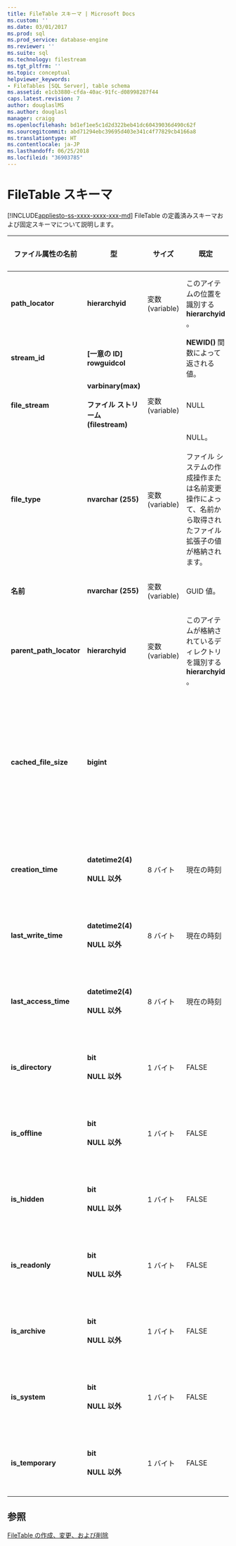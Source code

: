 ```yaml
---
title: FileTable スキーマ | Microsoft Docs
ms.custom: ''
ms.date: 03/01/2017
ms.prod: sql
ms.prod_service: database-engine
ms.reviewer: ''
ms.suite: sql
ms.technology: filestream
ms.tgt_pltfrm: ''
ms.topic: conceptual
helpviewer_keywords:
- FileTables [SQL Server], table schema
ms.assetid: e1cb3880-cfda-40ac-91fc-d08998287f44
caps.latest.revision: 7
author: douglaslMS
ms.author: douglasl
manager: craigg
ms.openlocfilehash: bd1ef1ee5c1d2d322beb41dc60439036d490c62f
ms.sourcegitcommit: abd71294ebc39695d403e341c4f77829cb4166a8
ms.translationtype: HT
ms.contentlocale: ja-JP
ms.lasthandoff: 06/25/2018
ms.locfileid: "36903785"
---
```

# <a name="filetable-schema"></a>FileTable スキーマ
[!INCLUDE[appliesto-ss-xxxx-xxxx-xxx-md](../../includes/appliesto-ss-xxxx-xxxx-xxx-md.md)]
  FileTable の定義済みスキーマおよび固定スキーマについて説明します。  
  
|ファイル属性の名前|型|サイズ|既定|[説明]|ファイル システムのアクセシビリティ|  
|-------------------------|----------|----------|-------------|-----------------|-------------------------------|  
|**path_locator**|**hierarchyid**|変数 (variable)|このアイテムの位置を識別する **hierarchyid** 。|階層 FileNamespace 内でのこのノードの位置。<br /><br /> テーブルの主キーです。|Windows パス値を設定することによって作成および変更できます。|  
|**stream_id**|**[一意の ID] rowguidcol**||**NEWID()** 関数によって返される値。|FILESTREAM データの一意の ID。|該当なし。|  
|**file_stream**|**varbinary(max)**<br /><br /> **ファイル ストリーム (filestream)**|変数 (variable)|NULL|FILESTREAM データが含まれています。|該当なし。|  
|**file_type**|**nvarchar (255)**|変数 (variable)|NULL。<br /><br /> ファイル システムの作成操作または名前変更操作によって、名前から取得されたファイル拡張子の値が格納されます。|ファイルの種類を表します。<br /><br /> この列は、フルテキスト インデックスの作成時に **TYPE 列** として使用できます。<br /><br /> **file_type** は、保存される計算列です。|自動的に計算されます。 設定することはできません。|  
|**名前**|**nvarchar (255)**|変数 (variable)|GUID 値。|ファイルまたはディレクトリの名前。|Windows API を使用して作成または変更できます。|  
|**parent_path_locator**|**hierarchyid**|変数 (variable)|このアイテムが格納されているディレクトリを識別する **hierarchyid** 。|格納されているディレクトリの **hierarchyid** 。<br /><br /> **parent_path_locator** は、保存される計算列です。|自動的に計算されます。 設定することはできません。|  
|**cached_file_size**|**bigint**|||FILESTREAM データのサイズ (バイト単位)。<br /><br /> **cached_file_size** は、保存される計算列です。|キャッシュされたファイル サイズは自動的に最新の状態に維持されますが、特殊な状況で同期がとれなくなる場合があります。 正確なサイズを計算するには、 **DATALENGTH()** 関数を使用します。|  
|**creation_time**|**datetime2(4)**<br /><br /> **NULL 以外**|8 バイト|現在の時刻|ファイルが作成された日付と時刻。|自動的に計算されます。 Windows API を使用して設定することもできます。|  
|**last_write_time**|**datetime2(4)**<br /><br /> **NULL 以外**|8 バイト|現在の時刻|ファイルが最後に更新された日付と時刻。|自動的に計算されます。 Windows API を使用して設定することもできます。|  
|**last_access_time**|**datetime2(4)**<br /><br /> **NULL 以外**|8 バイト|現在の時刻|ファイルが最後にアクセスされた日付と時刻。|自動的に計算されます。 Windows API を使用して設定することもできます。|  
|**is_directory**|**bit**<br /><br /> **NULL 以外**|1 バイト|FALSE|行がディレクトリを表しているかどうかを示します。 この値は自動的に計算され、設定することはできません。|自動的に計算されます。 設定することはできません。|  
|**is_offline**|**bit**<br /><br /> **NULL 以外**|1 バイト|FALSE|オフライン ファイル属性。|自動的に計算されます。 Windows API を使用して設定することもできます。|  
|**is_hidden**|**bit**<br /><br /> **NULL 以外**|1 バイト|FALSE|隠しファイル属性。|自動的に計算されます。 Windows API を使用して設定することもできます。|  
|**is_readonly**|**bit**<br /><br /> **NULL 以外**|1 バイト|FALSE|読み取り専用ファイル属性。|自動的に計算されます。 Windows API を使用して設定することもできます。|  
|**is_archive**|**bit**<br /><br /> **NULL 以外**|1 バイト|FALSE|アーカイブ属性。|自動的に計算されます。 Windows API を使用して設定することもできます。|  
|**is_system**|**bit**<br /><br /> **NULL 以外**|1 バイト|FALSE|システム ファイル属性。|自動的に計算されます。 Windows API を使用して設定することもできます。|  
|**is_temporary**|**bit**<br /><br /> **NULL 以外**|1 バイト|FALSE|一時ファイル属性。|自動的に計算されます。 Windows API を使用して設定することもできます。|  
  
## <a name="see-also"></a>参照  
 [FileTable の作成、変更、および削除](../../relational-databases/blob/create-alter-and-drop-filetables.md)  
  
  
